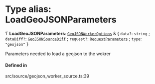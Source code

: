 # Type alias: LoadGeoJSONParameters

Ƭ **LoadGeoJSONParameters**: [`GeoJSONWorkerOptions`](GeoJSONWorkerOptions.md) & \{ `data?`: `string` ; `dataDiff?`: [`GeoJSONSourceDiff`](GeoJSONSourceDiff.md) ; `request?`: [`RequestParameters`](RequestParameters.md) ; `type`: ``"geojson"``  }

Parameters needed to load a geojson to the wokrer

#### Defined in

src/source/geojson_worker_source.ts:39
